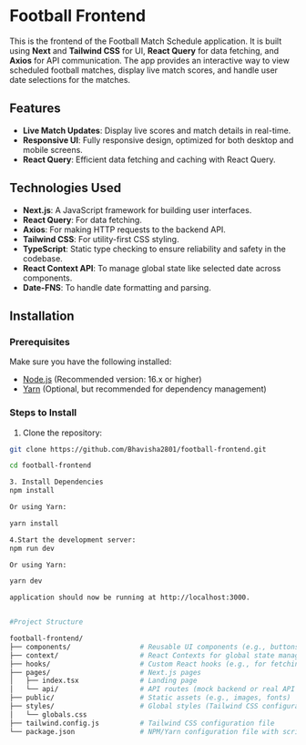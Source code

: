 # Football Frontend

This is the frontend of the Football Match Schedule application. It is built using **Next** and **Tailwind CSS** for UI, **React Query** for data fetching, and **Axios** for API communication. The app provides an interactive way to view scheduled football matches, display live match scores, and handle user date selections for the matches.

## Features

- **Live Match Updates**: Display live scores and match details in real-time.
- **Responsive UI**: Fully responsive design, optimized for both desktop and mobile screens.
- **React Query**: Efficient data fetching and caching with React Query.

## Technologies Used

- **Next.js**: A JavaScript framework for building user interfaces.
- **React Query**: For data fetching.
- **Axios**: For making HTTP requests to the backend API.
- **Tailwind CSS**: For utility-first CSS styling.
- **TypeScript**: Static type checking to ensure reliability and safety in the codebase.
- **React Context API**: To manage global state like selected date across components.
- **Date-FNS**: To handle date formatting and parsing.

## Installation

### Prerequisites

Make sure you have the following installed:

- [Node.js](https://nodejs.org/) (Recommended version: 16.x or higher)
- [Yarn](https://yarnpkg.com/) (Optional, but recommended for dependency management)

### Steps to Install

1. Clone the repository:

```bash
git clone https://github.com/Bhavisha2801/football-frontend.git

cd football-frontend

3. Install Dependencies
npm install

Or using Yarn:

yarn install

4.Start the development server:
npm run dev

Or using Yarn:

yarn dev

application should now be running at http://localhost:3000.


#Project Structure

football-frontend/
├── components/                 # Reusable UI components (e.g., buttons, form elements)
├── context/                    # React Contexts for global state management (e.g., date selection)
├── hooks/                      # Custom React hooks (e.g., for fetching matches)
├── pages/                      # Next.js pages
│   ├── index.tsx               # Landing page
│   └── api/                    # API routes (mock backend or real API routes)
├── public/                     # Static assets (e.g., images, fonts)
├── styles/                     # Global styles (Tailwind CSS configurations)
│   └── globals.css
├── tailwind.config.js          # Tailwind CSS configuration file
└── package.json                # NPM/Yarn configuration file with scripts and dependencies

